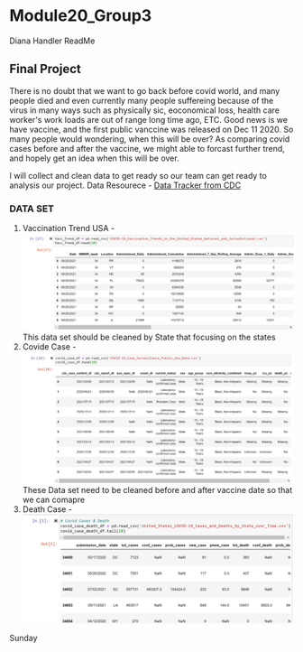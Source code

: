 # Module20_Group3
Diana Handler ReadMe



<!-- New branch for James Moon -->
## Final Project
There is no doubt that we want to go back before covid world, and many people died and even currently many people suffereing because of the virus in many ways such as physically sic, eoconomical loss, health care worker's work loads are out of range long time ago, ETC. Good news is we have vaccine, and the first public vanccine was released on Dec 11 2020. So many people would wondering, when this will be over? As comparing covid cases before and after the vaccine, we might able to forcast further trend, and hopely get an idea when this will be over. 

I will collect and clean data to get ready so our team can get ready to analysis our project. 
Data Resourece - [Data Tracker from CDC](https://covid.cdc.gov/covid-data-tracker/#datatracker-home)

### DATA SET
1. Vaccination Trend USA - ![Vaccination Trend](https://github.com/dianahandler/Module20_Group3/blob/JamesMoon_branch/Vaccinated_Trends_USA.PNG)This data set should be cleaned by State that focusing on the states
2. Covide Case  - ![Case Data](https://github.com/dianahandler/Module20_Group3/blob/JamesMoon_branch/Covid_case.PNG) These Data set need to be cleaned before and after vaccine date so that we can comapre
3. Death Case - ![Death Case](https://github.com/dianahandler/Module20_Group3/blob/JamesMoon_branch/Death_Case.PNG)

Sunday


